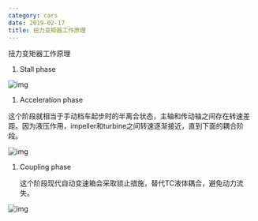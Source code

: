 ```yaml
---
category: cars
date: 2019-02-17
title: 扭力变矩器工作原理
---
```

扭力变矩器工作原理

1. Stall phase

![img](https://i.imgur.com/oESLq8t.png)

1. Acceleration phase

这个阶段就相当于手动档车起步时的半离合状态，主轴和传动轴之间存在转速差距。因为液压作用，impeller和turbine之间转速逐渐接近，直到下面的耦合阶段。

![img](https://i.imgur.com/p6gBAUQ.png)

1. Coupling phase

   这个阶段现代自动变速箱会采取锁止措施，替代TC液体耦合，避免动力流失。

![img](https://i.imgur.com/nFuiqHI.png)